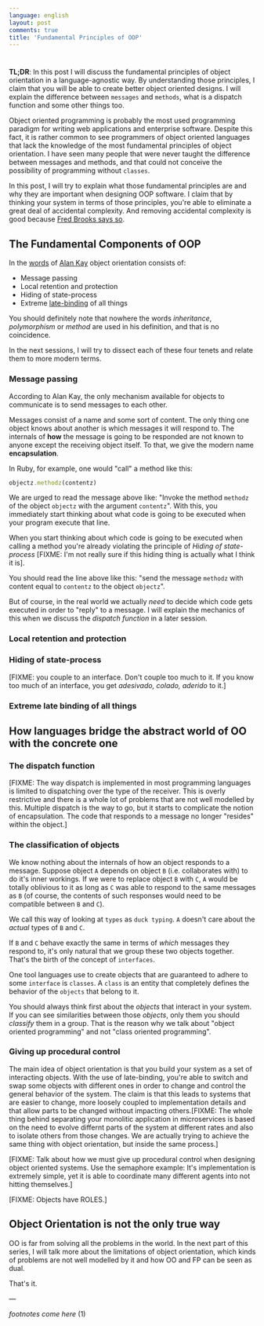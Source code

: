 ```yaml
---
language: english
layout: post
comments: true
title: 'Fundamental Principles of OOP'
---
```


# <p hidden>fundamental-principles-of-oop<p hidden>

**TL;DR**: In this post I will discuss the fundamental principles of object
orientation in a language-agnostic way. By understanding those principles, I
claim that you will be able to create better object oriented designs. I will
explain the difference between `messages` and `methods`, what is a dispatch
function and some other things too.

<span class="underline"><p hidden>excerpt-separator<p hidden></span>

Object oriented programming is probably the most used programming paradigm for
writing web applications and enterprise software. Despite this fact, it is
rather common to see programmers of object oriented languages that lack the
knowledge of the most fundamental principles of object orientation. I have
seen many people that were never taught the difference between messages and
methods, and that could not conceive the possibility of programming without
`classes`.

In this post, I will try to explain what those fundamental principles are and
why they are important when designing OOP software. I claim that by thinking
your system in terms of those principles, you're able to eliminate a great
deal of accidental complexity. And removing accidental complexity is good
because [Fred Brooks says so](http://www.cs.nott.ac.uk/~cah/G51ISS/Documents/NoSilverBullet.html).

## The Fundamental Components of OOP

In the [words](http://userpage.fu-berlin.de/~ram/pub/pub_jf47ht81Ht/doc_kay_oop_en) of [Alan Kay](http://www.google.com.br/url?sa%3Dt&rct%3Dj&q%3D&esrc%3Ds&source%3Dweb&cd%3D1&cad%3Drja&uact%3D8&ved%3D0CB4QFjAA&url%3Dhttp%253A%252F%252Fen.wikipedia.org%252Fwiki%252FAlan_Kay&ei%3Di8cYVdGNOLj8sASysoDoCA&usg%3DAFQjCNFAbKq6oGgxj1LCaMDGdb4PdpvYbQ&sig2%3DVl2xIc3CmvaTjzEO48L6vw) object orientation consists of:

-   Message passing
-   Local retention and protection
-   Hiding of state-process
-   Extreme [late-binding](http://en.wikipedia.org/wiki/Late_binding) of all things

You should definitely note that nowhere the words *inheritance*,
*polymorphism* or *method* are used in his definition, and that is no
coincidence.

In the next sessions, I will try to dissect each of these four tenets and
relate them to more modern terms.

### Message passing

According to Alan Kay, the only mechanism available for objects to
communicate is to send messages to each other.

Messages consist of a name and some sort of content. The only thing one
object knows about another is which messages it will respond to. The
internals of **how** the message is going to be responded are not known to
anyone except the receiving object itself. To that, we give the modern name
**encapsulation**.

In Ruby, for example, one would "call" a method like this:

```ruby
objectz.methodz(contentz)
```

We are urged to read the message above like: "Invoke the method `methodz` of
the object `objectz` with the argument `contentz`". With this, you
immediately start thinking about what code is going to be executed when your
program execute that line.

When you start thinking about which code is going to be executed when
calling a method you're already violating the principle of *Hiding of
state-process* <span class="underline">[FIXME: I'm not really sure if this hiding thing is actually
what I think it is]</span>.

You should read the line above like this: "send the message `methodz` with
content equal to `contentz` to the object `objectz`".

But of course, in the real world we actually *need* to decide which code
gets executed in order to "reply" to a message. I will explain the mechanics
of this when we discuss the *dispatch function* in a later session.

### Local retention and protection

### Hiding of state-process

[FIXME: you couple to an interface. Don't couple too much to it. If you know
too much of an interface, you get *adesivado, colado, aderido* to it.]

### Extreme late binding of all things

## How languages bridge the abstract world of OO with the concrete one

### The dispatch function

[FIXME: The way dispatch is implemented in most programming languages is
limited to dispatching over the type of the receiver. This is overly
restrictive and there is a whole lot of problems that are not well modelled
by this. Multiple dispatch is the way to go, but it starts to complicate the
notion of encapsulation. The code that responds to a message no longer
"resides" within the object.]

### The classification of objects

We know nothing about the internals of how an object responds to a message.
Suppose object `A` depends on object `B` (i.e. collaborates with) to do it's
inner workings. If we were to replace object `B` with `C`, `A` would be
totally oblivious to it as long as `C` was able to respond to the same
messages as `B` (of course, the contents of such responses would need to be
compatible between `B` and `C`).

We call this way of looking at `types` as `duck typing`. `A` doesn't care
about the *actual* types of `B` and `C`.

If `B` and `C` behave exactly the same in terms of *which* messages they
respond to, it's only natural that we group these two objects together.
That's the birth of the concept of `interfaces`.

One tool languages use to create objects that are guaranteed to adhere to
some `interface` is `classes`. A `class` is an entity that completely
defines the behavior of the `objects` that belong to it.

You should always think first about the *objects* that interact in your
system. If you can see similarities between those *objects*, only them you
should *classify* them in a group. That is the reason why we talk about
"object oriented programming" and not "class oriented programming".

### Giving up procedural control

The main idea of object orientation is that you build your system as a set
of interacting objects. With the use of late-binding, you're able to switch
and swap some objects with different ones in order to change and control the
general behavior of the system. The claim is that this leads to systems that
are easier to change, more loosely coupled to implementation details and
that allow parts to be changed without impacting others.[FIXME: The whole
thing behind separating your monolitic application in microservices is based
on the need to evolve differnt parts of the system at different rates and
also to isolate others from those changes. We are actually trying to achieve
the same thing with object orientation, but inside the same process.]

[FIXME: Talk about how we must give up procedural control when designing
object oriented systems. Use the semaphore example: It's implementation is
extremely simple, yet it is able to coordinate many different agents into
not hitting themselves.]

[FIXME: Objects have ROLES.]

## Object Orientation is not the only true way

OO is far from solving all the problems in the world. In the next part of
this series, I will talk more about the limitations of object orientation,
which kinds of problems are not well modelled by it and how OO and FP can be
seen as dual.

That's it.

&#x2014;

*footnotes come here* (1)
